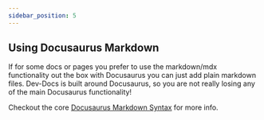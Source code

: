 ```yaml
---
sidebar_position: 5
---
```


## Using Docusaurus Markdown

If for some docs or pages you prefer to use the markdown/mdx functionality out the box with Docusaurus you can just add plain markdown files.  Dev-Docs is built around Docusaurus, so you are not really losing any of the main Docusaurus functionality!

Checkout the core [Docusaurus Markdown Syntax](https://test.com) for more info.

